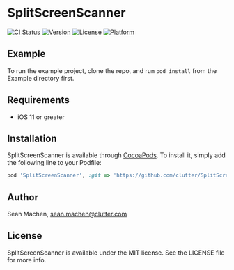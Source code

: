 # SplitScreenScanner

[![CI Status](http://img.shields.io/travis/10d656fb252a6769bbb7c085a1a2012bc5a98ebe/SplitScreenScanner.svg?style=flat)](https://travis-ci.org/10d656fb252a6769bbb7c085a1a2012bc5a98ebe/SplitScreenScanner)
[![Version](https://img.shields.io/cocoapods/v/SplitScreenScanner.svg?style=flat)](http://cocoapods.org/pods/SplitScreenScanner)
[![License](https://img.shields.io/cocoapods/l/SplitScreenScanner.svg?style=flat)](http://cocoapods.org/pods/SplitScreenScanner)
[![Platform](https://img.shields.io/cocoapods/p/SplitScreenScanner.svg?style=flat)](http://cocoapods.org/pods/SplitScreenScanner)

## Example

To run the example project, clone the repo, and run `pod install` from the Example directory first.

## Requirements

- iOS 11 or greater

## Installation

SplitScreenScanner is available through [CocoaPods](http://cocoapods.org). To install
it, simply add the following line to your Podfile:

```ruby
pod 'SplitScreenScanner', :git => 'https://github.com/clutter/SplitScreenScanner'
```

## Author

Sean Machen, sean.machen@clutter.com

## License

SplitScreenScanner is available under the MIT license. See the LICENSE file for more info.
